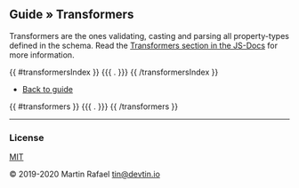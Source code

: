 ## Guide » Transformers

Transformers are the ones validating, casting and parsing all property-types defined in the schema.
Read the [Transformers section in the JS-Docs](../DOCS.md#Transformer) for more information.

{{ #transformersIndex }}
{{{ . }}}
{{ /transformersIndex }}
- [Back to guide](./README.md)

{{ #transformers }}
{{{ . }}}
{{ /transformers }}

* * *

### License

[MIT](https://opensource.org/licenses/MIT)

&copy; 2019-2020 Martin Rafael <tin@devtin.io>
